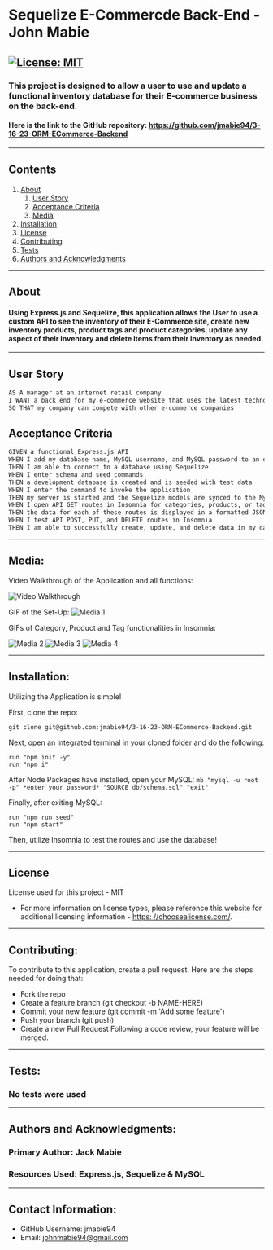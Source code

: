 # Sequelize E-Commercde Back-End - John Mabie

[![License: MIT](https://img.shields.io/badge/License-MIT-yellow.svg)](https://opensource.org/licenses/MIT)
---
### This project is designed to allow a user to use and update a functional inventory database for their E-commerce business on the back-end.

#### Here is the link to the GitHub repository: https://github.com/jmabie94/3-16-23-ORM-ECommerce-Backend
---
## Contents
1. [About](#about)
    1. [User Story](#user%20story)
    2. [Acceptance Criteria](#acceptance%20criteria)
    3. [Media](#media)
2. [Installation](#installation)
3. [License](#license)
4. [Contributing](#contributing)
5. [Tests](#tests)
6. [Authors and Acknowledgments](#authors%20and%20acknowledgments)
---
## About

#### Using Express.js and Sequelize, this application allows the User to use a custom API to see the inventory of their E-Commerce site, create new inventory products, product tags and product categories, update any aspect of their inventory and delete items from their inventory as needed.
---
## User Story

```md
AS A manager at an internet retail company
I WANT a back end for my e-commerce website that uses the latest technologies
SO THAT my company can compete with other e-commerce companies
```

## Acceptance Criteria

```md
GIVEN a functional Express.js API
WHEN I add my database name, MySQL username, and MySQL password to an environment variable file
THEN I am able to connect to a database using Sequelize
WHEN I enter schema and seed commands
THEN a development database is created and is seeded with test data
WHEN I enter the command to invoke the application
THEN my server is started and the Sequelize models are synced to the MySQL database
WHEN I open API GET routes in Insomnia for categories, products, or tags
THEN the data for each of these routes is displayed in a formatted JSON
WHEN I test API POST, PUT, and DELETE routes in Insomnia
THEN I am able to successfully create, update, and delete data in my database
```
---

## Media:

Video Walkthrough of the Application and all functions:

![Video Walkthrough](./media/)

GIF of the Set-Up:
![Media 1](./media/)

GIFs of Category, Product and Tag functionalities in Insomnia:

![Media 2](./media/)
![Media 3](./media/)
![Media 4](./media/)

---

## Installation:

Utilizing the Application is simple!

First, clone the repo:
    
    git clone git@github.com:jmabie94/3-16-23-ORM-ECommerce-Backend.git

Next, open an integrated terminal in your cloned folder and do the following:
    
    run "npm init -y"
    run "npm i"

After Node Packages have installed, open your MySQL:
    ```mb
    "mysql -u root -p"
    *enter your password*
    "SOURCE db/schema.sql"
    "exit"
    ```

Finally, after exiting MySQL:

    run "npm run seed"
    run "npm start"

Then, utilize Insomnia to test the routes and use the database!
    
---

## License
License used for this project - MIT
* For more information on license types, please reference this website for additional licensing information - [https: //choosealicense.com/](https://choosealicense.com/).
---
## Contributing:
To contribute to this application, create a pull request.
Here are the steps needed for doing that:
- Fork the repo
- Create a feature branch (git checkout -b NAME-HERE)
- Commit your new feature (git commit -m 'Add some feature')
- Push your branch (git push)
- Create a new Pull Request
Following a code review, your feature will be merged.
---
## Tests:

### No tests were used
---
## Authors and Acknowledgments:

### Primary Author: Jack Mabie

### Resources Used: Express.js, Sequelize & MySQL

---
## Contact Information:
* GitHub Username: jmabie94
* Email: johnmabie94@gmail.com